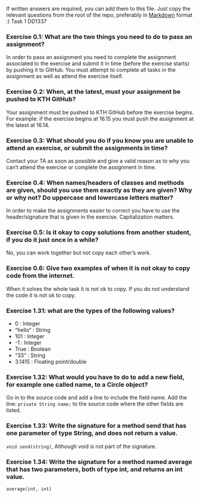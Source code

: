 If written answers are required, you can add them to this file. Just copy the relevant questions from the root of the repo, preferably in [Markdown](https://guides.github.com/features/mastering-markdown/) format :)
Task 1 DD1337

### Exercise 0.1: What are the two things you need to do to pass an assignment?
In order to pass an assignment you need to complete the assignment associated to the exercise and submit it in time (before the exercise starts) by pushing it to GitHub. You must attempt to complete all tasks in the assignment as well as attend the exercise itself.

### Exercise 0.2: When, at the latest, must your assignment be pushed to KTH GitHub?
Your assignment must be pushed to KTH GitHub before the exercise begins. For example: if the exercise begins at 16.15 you must push the assignment at the latest at 16.14.

### Exercise 0.3: What should you do if you know you are unable to attend an exercise, or submit the assignments in time?
Contact your TA as soon as possible and give a valid reason as to why you can’t attend the exercise or complete the assignment In time.

### Exercise 0.4: When names/headers of classes and methods are given, should you use them exactly as they are given? Why or why not? Do uppercase and lowercase letters matter?
In order to make the assignments easier to correct you have to use the header/signature that is given in the exercise. Capitalization matters.

### Exercise 0.5: Is it okay to copy solutions from another student, if you do it just once in a while?
No, you can work together but not copy each other’s work.

### Exercise 0.6: Give two examples of when it is not okay to copy code from the internet.
When it solves the whole task it is not ok to copy. If you do not understand the code it is not ok to copy.

### Exercise 1.31: what are the types of the following values?
-	0 : Integer
-	“hello” : String
-	101 : Integer
-	-1 : Integer
-	True : Boolean
-	“33” : String
-	3.1415 : Floating point/double

### Exercise 1.32: What would you have to do to add a new field, for example one called name, to a Circle object?
Go in to the source code and add a line to include the field name. Add the line: `private String name;` to the source code where the other fields are listed.

### Exercise 1.33: Write the signature for a method send that has one parameter of type String, and does not return a value.
`void send(string)`, Although void is not part of the signature.

### Exercise 1.34: Write the signature for a method named average that has two parameters, both of type int, and returns an int value.
`average(int, int)`

